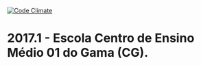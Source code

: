 [![Code Climate](https://codeclimate.com/github/fga-gpp-mds/2017.1-Escola-X/badges/gpa.svg)](https://codeclimate.com/github/fga-gpp-mds/2017.1-Escola-X)
# 2017.1 - Escola Centro de Ensino Médio 01 do Gama (CG).
